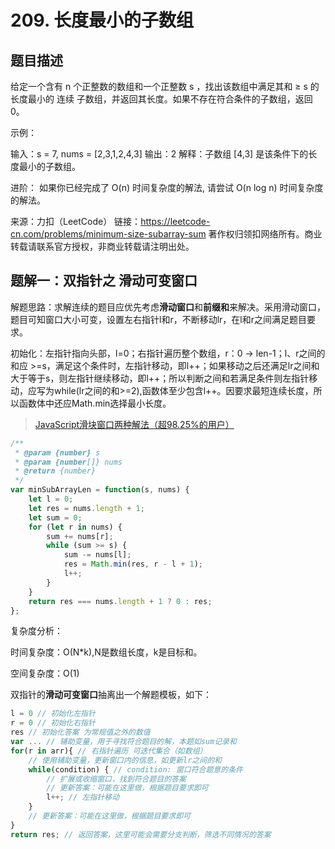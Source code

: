 # 209. 长度最小的子数组

## 题目描述

给定一个含有 n 个正整数的数组和一个正整数 s ，找出该数组中满足其和 ≥ s 的长度最小的 连续 子数组，并返回其长度。如果不存在符合条件的子数组，返回 0。

示例：

输入：s = 7, nums = [2,3,1,2,4,3]
输出：2
解释：子数组 [4,3] 是该条件下的长度最小的子数组。

进阶：
如果你已经完成了 O(n) 时间复杂度的解法, 请尝试 O(n log n) 时间复杂度的解法。

来源：力扣（LeetCode）
链接：https://leetcode-cn.com/problems/minimum-size-subarray-sum
著作权归领扣网络所有。商业转载请联系官方授权，非商业转载请注明出处。

## 题解一：双指针之 滑动可变窗口

解题思路：求解连续的题目应优先考虑**滑动窗口**和**前缀和**来解决。采用滑动窗口，题目可知窗口大小可变，设置左右指针l和r，不断移动lr，在l和r之间满足题目要求。

初始化：左指针指向头部，l=0；右指针遍历整个数组，r：0 -> len-1；l、r之间的和应 >=s，满足这个条件时，左指针移动，即l++；如果移动之后还满足lr之间和大于等于s，则左指针继续移动，即l++；所以判断之间和若满足条件则左指针移动，应写为while(lr之间的和>=2),函数体至少包含l++。因要求最短连续长度，所以函数体中还应Math.min选择最小长度。

> [JavaScript滑块窗口两种解法（超98.25%的用户）](https://leetcode-cn.com/problems/minimum-size-subarray-sum/solution/javascripthua-kuai-chuang-kou-de-liang-chong-jie-t/)

```js
/**
 * @param {number} s
 * @param {number[]} nums
 * @return {number}
 */
var minSubArrayLen = function(s, nums) {
    let l = 0;
    let res = nums.length + 1;
    let sum = 0;
    for (let r in nums) {
        sum += nums[r];
        while (sum >= s) {
            sum -= nums[l];
            res = Math.min(res, r - l + 1);
            l++;
        }
    }
    return res === nums.length + 1 ? 0 : res;
};
```

复杂度分析：

时间复杂度：O(N*k),N是数组长度，k是目标和。

空间复杂度：O(1)

双指针的**滑动可变窗口**抽离出一个解题模板，如下：

```js
l = 0 // 初始化左指针
r = 0 // 初始化右指针
res // 初始化答案 为常规值之外的数值
var ... // 辅助变量，用于寻找符合题目的解，本题如sum记录和
for(r in arr){ // 右指针遍历 可迭代集合（如数组）
    // 使用辅助变量，更新窗口内的信息，如更新lr之间的和
    while(condition) { // condition: 窗口符合题意的条件
        // 扩展或收缩窗口，找到符合题目的答案
        // 更新答案：可能在这里做，根据题目要求即可
        l++; // 左指针移动
    }
    // 更新答案：可能在这里做，根据题目要求即可
}
return res; // 返回答案，这里可能会需要分支判断，筛选不同情况的答案
```
